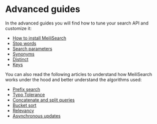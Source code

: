 # Advanced guides

In the advanced guides you will find how to tune your search API and customize it:
- [How to install MeiliSearch](installation.md)
- [Stop words](stop_words.md)
- [Search parameters](search_parameters.md)
- [Synonyms](synonyms.md)
- [Distinct](distinct.md)
- [Keys](keys.md)

You can also read the following articles to understand how MeiliSearch works under the hood and better understand the algorithms used:

- [Prefix search](prefix.md)
- [Typo Tolerance](typotolerance.md)
- [Concatenate and split queries](concat.md)
- [Bucket sort](bucket_sort.md)
- [Relevancy](relevancy.md)
- [Asynchronous updates](asynchronous_updates.md)

